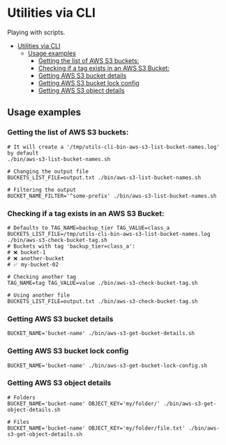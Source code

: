 # Utilities via CLI

Playing with scripts.

- [Utilities via CLI](#utilities-via-cli)
  - [Usage examples](#usage-examples)
    - [Getting the list of AWS S3 buckets:](#getting-the-list-of-aws-s3-buckets)
    - [Checking if a tag exists in an AWS S3 Bucket:](#checking-if-a-tag-exists-in-an-aws-s3-bucket)
    - [Getting AWS S3 bucket details](#getting-aws-s3-bucket-details)
    - [Getting AWS S3 bucket lock config](#getting-aws-s3-bucket-lock-config)
    - [Getting AWS S3 object details](#getting-aws-s3-object-details)

## Usage examples

### Getting the list of AWS S3 buckets:
```shell
# It will create a '/tmp/utils-cli-bin-aws-s3-list-bucket-names.log' by default
./bin/aws-s3-list-bucket-names.sh

# Changing the output file
BUCKETS_LIST_FILE=output.txt ./bin/aws-s3-list-bucket-names.sh

# Filtering the output
BUCKET_NAME_FILTER='^some-prefix' ./bin/aws-s3-list-bucket-names.sh
```

### Checking if a tag exists in an AWS S3 Bucket:

```shell
# Defaults to TAG_NAME=backup_tier TAG_VALUE=class_a BUCKETS_LIST_FILE=/tmp/utils-cli-bin-aws-s3-list-bucket-names.log
./bin/aws-s3-check-bucket-tag.sh
# Buckets with tag 'backup_tier=class_a':
# ❌ bucket-1
# ❌ another-bucket
# ✅ my-bucket-02

# Checking another tag
TAG_NAME=tag TAG_VALUE=value ./bin/aws-s3-check-bucket-tag.sh

# Using another file
BUCKETS_LIST_FILE=output.txt ./bin/aws-s3-check-bucket-tag.sh
```

### Getting AWS S3 bucket details

```shell
BUCKET_NAME='bucket-name' ./bin/aws-s3-get-bucket-details.sh
```

### Getting AWS S3 bucket lock config

```shell
BUCKET_NAME='bucket-name' ./bin/aws-s3-get-bucket-lock-config.sh
```

### Getting AWS S3 object details

```shell
# Folders
BUCKET_NAME='bucket-name' OBJECT_KEY='my/folder/' ./bin/aws-s3-get-object-details.sh

# Files
BUCKET_NAME='bucket-name' OBJECT_KEY='my/folder/file.txt' ./bin/aws-s3-get-object-details.sh
```

